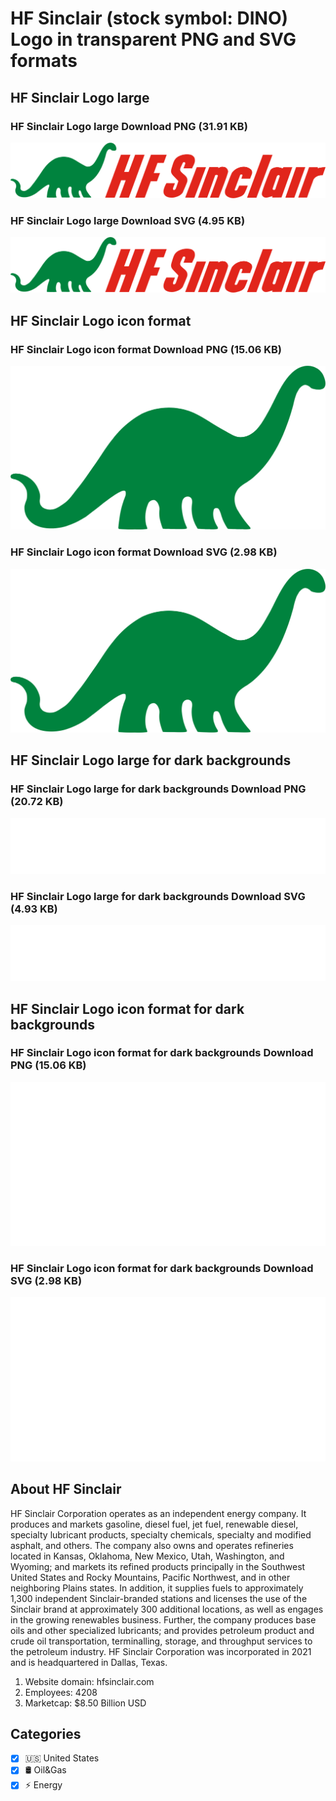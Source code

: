# HF Sinclair (stock symbol: DINO) Logo in transparent PNG and SVG formats

## HF Sinclair Logo large

### HF Sinclair Logo large Download PNG (31.91 KB)

![HF Sinclair Logo large Download PNG (31.91 KB)](/img/orig/DINO_BIG-f531d4f7.png)

### HF Sinclair Logo large Download SVG (4.95 KB)

![HF Sinclair Logo large Download SVG (4.95 KB)](/img/orig/DINO_BIG-32c66143.svg)

## HF Sinclair Logo icon format

### HF Sinclair Logo icon format Download PNG (15.06 KB)

![HF Sinclair Logo icon format Download PNG (15.06 KB)](/img/orig/DINO-6dff068d.png)

### HF Sinclair Logo icon format Download SVG (2.98 KB)

![HF Sinclair Logo icon format Download SVG (2.98 KB)](/img/orig/DINO-7956e435.svg)

## HF Sinclair Logo large for dark backgrounds

### HF Sinclair Logo large for dark backgrounds Download PNG (20.72 KB)

![HF Sinclair Logo large for dark backgrounds Download PNG (20.72 KB)](/img/orig/DINO_BIG.D-0017e72a.png)

### HF Sinclair Logo large for dark backgrounds Download SVG (4.93 KB)

![HF Sinclair Logo large for dark backgrounds Download SVG (4.93 KB)](/img/orig/DINO_BIG.D-194ec356.svg)

## HF Sinclair Logo icon format for dark backgrounds

### HF Sinclair Logo icon format for dark backgrounds Download PNG (15.06 KB)

![HF Sinclair Logo icon format for dark backgrounds Download PNG (15.06 KB)](/img/orig/DINO.D-bdfe3f83.png)

### HF Sinclair Logo icon format for dark backgrounds Download SVG (2.98 KB)

![HF Sinclair Logo icon format for dark backgrounds Download SVG (2.98 KB)](/img/orig/DINO.D-7f5d6506.svg)

## About HF Sinclair

HF Sinclair Corporation operates as an independent energy company. It produces and markets gasoline, diesel fuel, jet fuel, renewable diesel, specialty lubricant products, specialty chemicals, specialty and modified asphalt, and others. The company also owns and operates refineries located in Kansas, Oklahoma, New Mexico, Utah, Washington, and Wyoming; and markets its refined products principally in the Southwest United States and Rocky Mountains, Pacific Northwest, and in other neighboring Plains states. In addition, it supplies fuels to approximately 1,300 independent Sinclair-branded stations and licenses the use of the Sinclair brand at approximately 300 additional locations, as well as engages in the growing renewables business. Further, the company produces base oils and other specialized lubricants; and provides petroleum product and crude oil transportation, terminalling, storage, and throughput services to the petroleum industry. HF Sinclair Corporation was incorporated in 2021 and is headquartered in Dallas, Texas.

1. Website domain: hfsinclair.com
2. Employees: 4208
3. Marketcap: $8.50 Billion USD


## Categories
- [x] 🇺🇸 United States
- [x] 🛢 Oil&Gas
- [x] ⚡ Energy
